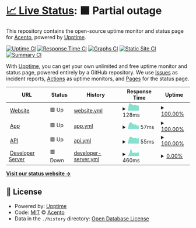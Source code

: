 # [📈 Live Status](https://Team-Acento.github.io/status): <!--live status--> **🟧 Partial outage**

This repository contains the open-source uptime monitor and status page for [Acento](https://Team-Acento.github.io/status), powered by [Upptime](https://github.com/upptime/upptime).

[![Uptime CI](https://github.com/Team-Acento/status/workflows/Uptime%20CI/badge.svg)](https://github.com/Team-Acento/status/actions?query=workflow%3A%22Uptime+CI%22)
[![Response Time CI](https://github.com/Team-Acento/status/workflows/Response%20Time%20CI/badge.svg)](https://github.com/Team-Acento/status/actions?query=workflow%3A%22Response+Time+CI%22)
[![Graphs CI](https://github.com/Team-Acento/status/workflows/Graphs%20CI/badge.svg)](https://github.com/Team-Acento/status/actions?query=workflow%3A%22Graphs+CI%22)
[![Static Site CI](https://github.com/Team-Acento/status/workflows/Static%20Site%20CI/badge.svg)](https://github.com/Team-Acento/status/actions?query=workflow%3A%22Static+Site+CI%22)
[![Summary CI](https://github.com/Team-Acento/status/workflows/Summary%20CI/badge.svg)](https://github.com/Team-Acento/status/actions?query=workflow%3A%22Summary+CI%22)

With [Upptime](https://upptime.js.org), you can get your own unlimited and free uptime monitor and status page, powered entirely by a GitHub repository. We use [Issues](https://github.com/Team-Acento/status/issues) as incident reports, [Actions](https://github.com/Team-Acento/status/actions) as uptime monitors, and [Pages](https://Team-Acento.github.io/status) for the status page.

<!--start: status pages-->
<!-- This summary is generated by Upptime (https://github.com/upptime/upptime) -->
<!-- Do not edit this manually, your changes will be overwritten -->
<!-- prettier-ignore -->
| URL | Status | History | Response Time | Uptime |
| --- | ------ | ------- | ------------- | ------ |
| <img alt="" src="https://icons.duckduckgo.com/ip3/acento.us.ico" height="13"> [Website](https://acento.us/) | 🟩 Up | [website.yml](https://github.com/Team-Acento/status/commits/HEAD/history/website.yml) | <details><summary><img alt="Response time graph" src="./graphs/website/response-time-week.png" height="20"> 128ms</summary><br><a href="https://Team-Acento.github.io/status/history/website"><img alt="Response time 138" src="https://img.shields.io/endpoint?url=https%3A%2F%2Fraw.githubusercontent.com%2FTeam-Acento%2Fstatus%2FHEAD%2Fapi%2Fwebsite%2Fresponse-time.json"></a><br><a href="https://Team-Acento.github.io/status/history/website"><img alt="24-hour response time 107" src="https://img.shields.io/endpoint?url=https%3A%2F%2Fraw.githubusercontent.com%2FTeam-Acento%2Fstatus%2FHEAD%2Fapi%2Fwebsite%2Fresponse-time-day.json"></a><br><a href="https://Team-Acento.github.io/status/history/website"><img alt="7-day response time 128" src="https://img.shields.io/endpoint?url=https%3A%2F%2Fraw.githubusercontent.com%2FTeam-Acento%2Fstatus%2FHEAD%2Fapi%2Fwebsite%2Fresponse-time-week.json"></a><br><a href="https://Team-Acento.github.io/status/history/website"><img alt="30-day response time 136" src="https://img.shields.io/endpoint?url=https%3A%2F%2Fraw.githubusercontent.com%2FTeam-Acento%2Fstatus%2FHEAD%2Fapi%2Fwebsite%2Fresponse-time-month.json"></a><br><a href="https://Team-Acento.github.io/status/history/website"><img alt="1-year response time 138" src="https://img.shields.io/endpoint?url=https%3A%2F%2Fraw.githubusercontent.com%2FTeam-Acento%2Fstatus%2FHEAD%2Fapi%2Fwebsite%2Fresponse-time-year.json"></a></details> | <details><summary><a href="https://Team-Acento.github.io/status/history/website">100.00%</a></summary><a href="https://Team-Acento.github.io/status/history/website"><img alt="All-time uptime 100.00%" src="https://img.shields.io/endpoint?url=https%3A%2F%2Fraw.githubusercontent.com%2FTeam-Acento%2Fstatus%2FHEAD%2Fapi%2Fwebsite%2Fuptime.json"></a><br><a href="https://Team-Acento.github.io/status/history/website"><img alt="24-hour uptime 100.00%" src="https://img.shields.io/endpoint?url=https%3A%2F%2Fraw.githubusercontent.com%2FTeam-Acento%2Fstatus%2FHEAD%2Fapi%2Fwebsite%2Fuptime-day.json"></a><br><a href="https://Team-Acento.github.io/status/history/website"><img alt="7-day uptime 100.00%" src="https://img.shields.io/endpoint?url=https%3A%2F%2Fraw.githubusercontent.com%2FTeam-Acento%2Fstatus%2FHEAD%2Fapi%2Fwebsite%2Fuptime-week.json"></a><br><a href="https://Team-Acento.github.io/status/history/website"><img alt="30-day uptime 100.00%" src="https://img.shields.io/endpoint?url=https%3A%2F%2Fraw.githubusercontent.com%2FTeam-Acento%2Fstatus%2FHEAD%2Fapi%2Fwebsite%2Fuptime-month.json"></a><br><a href="https://Team-Acento.github.io/status/history/website"><img alt="1-year uptime 100.00%" src="https://img.shields.io/endpoint?url=https%3A%2F%2Fraw.githubusercontent.com%2FTeam-Acento%2Fstatus%2FHEAD%2Fapi%2Fwebsite%2Fuptime-year.json"></a></details>
| <img alt="" src="https://icons.duckduckgo.com/ip3/acento.us.ico" height="13"> [App](https://acento.us/app) | 🟩 Up | [app.yml](https://github.com/Team-Acento/status/commits/HEAD/history/app.yml) | <details><summary><img alt="Response time graph" src="./graphs/app/response-time-week.png" height="20"> 57ms</summary><br><a href="https://Team-Acento.github.io/status/history/app"><img alt="Response time 52" src="https://img.shields.io/endpoint?url=https%3A%2F%2Fraw.githubusercontent.com%2FTeam-Acento%2Fstatus%2FHEAD%2Fapi%2Fapp%2Fresponse-time.json"></a><br><a href="https://Team-Acento.github.io/status/history/app"><img alt="24-hour response time 40" src="https://img.shields.io/endpoint?url=https%3A%2F%2Fraw.githubusercontent.com%2FTeam-Acento%2Fstatus%2FHEAD%2Fapi%2Fapp%2Fresponse-time-day.json"></a><br><a href="https://Team-Acento.github.io/status/history/app"><img alt="7-day response time 57" src="https://img.shields.io/endpoint?url=https%3A%2F%2Fraw.githubusercontent.com%2FTeam-Acento%2Fstatus%2FHEAD%2Fapi%2Fapp%2Fresponse-time-week.json"></a><br><a href="https://Team-Acento.github.io/status/history/app"><img alt="30-day response time 53" src="https://img.shields.io/endpoint?url=https%3A%2F%2Fraw.githubusercontent.com%2FTeam-Acento%2Fstatus%2FHEAD%2Fapi%2Fapp%2Fresponse-time-month.json"></a><br><a href="https://Team-Acento.github.io/status/history/app"><img alt="1-year response time 52" src="https://img.shields.io/endpoint?url=https%3A%2F%2Fraw.githubusercontent.com%2FTeam-Acento%2Fstatus%2FHEAD%2Fapi%2Fapp%2Fresponse-time-year.json"></a></details> | <details><summary><a href="https://Team-Acento.github.io/status/history/app">100.00%</a></summary><a href="https://Team-Acento.github.io/status/history/app"><img alt="All-time uptime 100.00%" src="https://img.shields.io/endpoint?url=https%3A%2F%2Fraw.githubusercontent.com%2FTeam-Acento%2Fstatus%2FHEAD%2Fapi%2Fapp%2Fuptime.json"></a><br><a href="https://Team-Acento.github.io/status/history/app"><img alt="24-hour uptime 100.00%" src="https://img.shields.io/endpoint?url=https%3A%2F%2Fraw.githubusercontent.com%2FTeam-Acento%2Fstatus%2FHEAD%2Fapi%2Fapp%2Fuptime-day.json"></a><br><a href="https://Team-Acento.github.io/status/history/app"><img alt="7-day uptime 100.00%" src="https://img.shields.io/endpoint?url=https%3A%2F%2Fraw.githubusercontent.com%2FTeam-Acento%2Fstatus%2FHEAD%2Fapi%2Fapp%2Fuptime-week.json"></a><br><a href="https://Team-Acento.github.io/status/history/app"><img alt="30-day uptime 100.00%" src="https://img.shields.io/endpoint?url=https%3A%2F%2Fraw.githubusercontent.com%2FTeam-Acento%2Fstatus%2FHEAD%2Fapi%2Fapp%2Fuptime-month.json"></a><br><a href="https://Team-Acento.github.io/status/history/app"><img alt="1-year uptime 100.00%" src="https://img.shields.io/endpoint?url=https%3A%2F%2Fraw.githubusercontent.com%2FTeam-Acento%2Fstatus%2FHEAD%2Fapi%2Fapp%2Fuptime-year.json"></a></details>
| <img alt="" src="https://icons.duckduckgo.com/ip3/acento.us.ico" height="13"> [API](https://acento.us/api/v1) | 🟩 Up | [api.yml](https://github.com/Team-Acento/status/commits/HEAD/history/api.yml) | <details><summary><img alt="Response time graph" src="./graphs/api/response-time-week.png" height="20"> 55ms</summary><br><a href="https://Team-Acento.github.io/status/history/api"><img alt="Response time 54" src="https://img.shields.io/endpoint?url=https%3A%2F%2Fraw.githubusercontent.com%2FTeam-Acento%2Fstatus%2FHEAD%2Fapi%2Fapi%2Fresponse-time.json"></a><br><a href="https://Team-Acento.github.io/status/history/api"><img alt="24-hour response time 53" src="https://img.shields.io/endpoint?url=https%3A%2F%2Fraw.githubusercontent.com%2FTeam-Acento%2Fstatus%2FHEAD%2Fapi%2Fapi%2Fresponse-time-day.json"></a><br><a href="https://Team-Acento.github.io/status/history/api"><img alt="7-day response time 55" src="https://img.shields.io/endpoint?url=https%3A%2F%2Fraw.githubusercontent.com%2FTeam-Acento%2Fstatus%2FHEAD%2Fapi%2Fapi%2Fresponse-time-week.json"></a><br><a href="https://Team-Acento.github.io/status/history/api"><img alt="30-day response time 53" src="https://img.shields.io/endpoint?url=https%3A%2F%2Fraw.githubusercontent.com%2FTeam-Acento%2Fstatus%2FHEAD%2Fapi%2Fapi%2Fresponse-time-month.json"></a><br><a href="https://Team-Acento.github.io/status/history/api"><img alt="1-year response time 54" src="https://img.shields.io/endpoint?url=https%3A%2F%2Fraw.githubusercontent.com%2FTeam-Acento%2Fstatus%2FHEAD%2Fapi%2Fapi%2Fresponse-time-year.json"></a></details> | <details><summary><a href="https://Team-Acento.github.io/status/history/api">100.00%</a></summary><a href="https://Team-Acento.github.io/status/history/api"><img alt="All-time uptime 100.00%" src="https://img.shields.io/endpoint?url=https%3A%2F%2Fraw.githubusercontent.com%2FTeam-Acento%2Fstatus%2FHEAD%2Fapi%2Fapi%2Fuptime.json"></a><br><a href="https://Team-Acento.github.io/status/history/api"><img alt="24-hour uptime 100.00%" src="https://img.shields.io/endpoint?url=https%3A%2F%2Fraw.githubusercontent.com%2FTeam-Acento%2Fstatus%2FHEAD%2Fapi%2Fapi%2Fuptime-day.json"></a><br><a href="https://Team-Acento.github.io/status/history/api"><img alt="7-day uptime 100.00%" src="https://img.shields.io/endpoint?url=https%3A%2F%2Fraw.githubusercontent.com%2FTeam-Acento%2Fstatus%2FHEAD%2Fapi%2Fapi%2Fuptime-week.json"></a><br><a href="https://Team-Acento.github.io/status/history/api"><img alt="30-day uptime 100.00%" src="https://img.shields.io/endpoint?url=https%3A%2F%2Fraw.githubusercontent.com%2FTeam-Acento%2Fstatus%2FHEAD%2Fapi%2Fapi%2Fuptime-month.json"></a><br><a href="https://Team-Acento.github.io/status/history/api"><img alt="1-year uptime 100.00%" src="https://img.shields.io/endpoint?url=https%3A%2F%2Fraw.githubusercontent.com%2FTeam-Acento%2Fstatus%2FHEAD%2Fapi%2Fapi%2Fuptime-year.json"></a></details>
| <img alt="" src="https://icons.duckduckgo.com/ip3/acento.sectly1.repl.co.ico" height="13"> [Developer Server](https://acento.sectly1.repl.co/) | 🟥 Down | [developer-server.yml](https://github.com/Team-Acento/status/commits/HEAD/history/developer-server.yml) | <details><summary><img alt="Response time graph" src="./graphs/developer-server/response-time-week.png" height="20"> 460ms</summary><br><a href="https://Team-Acento.github.io/status/history/developer-server"><img alt="Response time 351" src="https://img.shields.io/endpoint?url=https%3A%2F%2Fraw.githubusercontent.com%2FTeam-Acento%2Fstatus%2FHEAD%2Fapi%2Fdeveloper-server%2Fresponse-time.json"></a><br><a href="https://Team-Acento.github.io/status/history/developer-server"><img alt="24-hour response time 470" src="https://img.shields.io/endpoint?url=https%3A%2F%2Fraw.githubusercontent.com%2FTeam-Acento%2Fstatus%2FHEAD%2Fapi%2Fdeveloper-server%2Fresponse-time-day.json"></a><br><a href="https://Team-Acento.github.io/status/history/developer-server"><img alt="7-day response time 460" src="https://img.shields.io/endpoint?url=https%3A%2F%2Fraw.githubusercontent.com%2FTeam-Acento%2Fstatus%2FHEAD%2Fapi%2Fdeveloper-server%2Fresponse-time-week.json"></a><br><a href="https://Team-Acento.github.io/status/history/developer-server"><img alt="30-day response time 373" src="https://img.shields.io/endpoint?url=https%3A%2F%2Fraw.githubusercontent.com%2FTeam-Acento%2Fstatus%2FHEAD%2Fapi%2Fdeveloper-server%2Fresponse-time-month.json"></a><br><a href="https://Team-Acento.github.io/status/history/developer-server"><img alt="1-year response time 351" src="https://img.shields.io/endpoint?url=https%3A%2F%2Fraw.githubusercontent.com%2FTeam-Acento%2Fstatus%2FHEAD%2Fapi%2Fdeveloper-server%2Fresponse-time-year.json"></a></details> | <details><summary><a href="https://Team-Acento.github.io/status/history/developer-server">0.00%</a></summary><a href="https://Team-Acento.github.io/status/history/developer-server"><img alt="All-time uptime 36.38%" src="https://img.shields.io/endpoint?url=https%3A%2F%2Fraw.githubusercontent.com%2FTeam-Acento%2Fstatus%2FHEAD%2Fapi%2Fdeveloper-server%2Fuptime.json"></a><br><a href="https://Team-Acento.github.io/status/history/developer-server"><img alt="24-hour uptime 0.00%" src="https://img.shields.io/endpoint?url=https%3A%2F%2Fraw.githubusercontent.com%2FTeam-Acento%2Fstatus%2FHEAD%2Fapi%2Fdeveloper-server%2Fuptime-day.json"></a><br><a href="https://Team-Acento.github.io/status/history/developer-server"><img alt="7-day uptime 0.00%" src="https://img.shields.io/endpoint?url=https%3A%2F%2Fraw.githubusercontent.com%2FTeam-Acento%2Fstatus%2FHEAD%2Fapi%2Fdeveloper-server%2Fuptime-week.json"></a><br><a href="https://Team-Acento.github.io/status/history/developer-server"><img alt="30-day uptime 0.00%" src="https://img.shields.io/endpoint?url=https%3A%2F%2Fraw.githubusercontent.com%2FTeam-Acento%2Fstatus%2FHEAD%2Fapi%2Fdeveloper-server%2Fuptime-month.json"></a><br><a href="https://Team-Acento.github.io/status/history/developer-server"><img alt="1-year uptime 36.38%" src="https://img.shields.io/endpoint?url=https%3A%2F%2Fraw.githubusercontent.com%2FTeam-Acento%2Fstatus%2FHEAD%2Fapi%2Fdeveloper-server%2Fuptime-year.json"></a></details>

<!--end: status pages-->

[**Visit our status website →**](https://Team-Acento.github.io/status)

## 📄 License

- Powered by: [Upptime](https://github.com/upptime/upptime)
- Code: [MIT](./LICENSE) © [Acento](https://Team-Acento.github.io/status)
- Data in the `./history` directory: [Open Database License](https://opendatacommons.org/licenses/odbl/1-0/)
